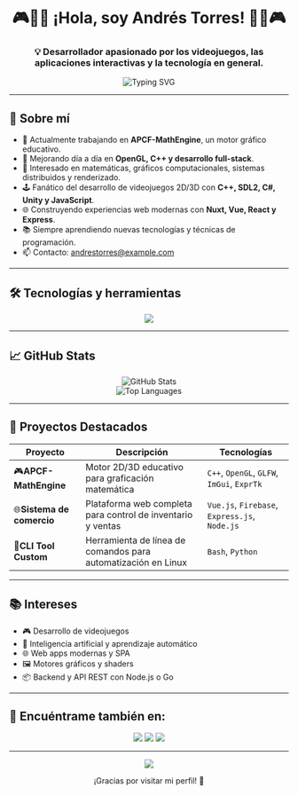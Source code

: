 <h1 align="center">🎮👨‍💻 ¡Hola, soy Andrés Torres! 👨‍💻🎮</h1>
<h3 align="center">💡 Desarrollador apasionado por los videojuegos, las aplicaciones interactivas y la tecnología en general.</h3>

<p align="center">
  <img src="https://readme-typing-svg.demolab.com?font=Fira+Code&pause=1000&color=00FFBF&center=true&width=435&lines=💻+Desarrollador+de+Software+Creativo;🎮+Game+Dev+y+Web+Developer;🧠+Apasionado+por+C%2B%2B%2C+JS%2C+Python+y+m%C3%A1s" alt="Typing SVG" />
</p>

---

## 🚀 Sobre mí

- 🔭 Actualmente trabajando en **APCF-MathEngine**, un motor gráfico educativo.
- 🌱 Mejorando día a día en **OpenGL, C++ y desarrollo full-stack**.
- 🧠 Interesado en matemáticas, gráficos computacionales, sistemas distribuidos y renderizado.
- 🕹️ Fanático del desarrollo de videojuegos 2D/3D con **C++, SDL2, C#, Unity y JavaScript**.
- 🌐 Construyendo experiencias web modernas con **Nuxt, Vue, React y Express**.
- 📚 Siempre aprendiendo nuevas tecnologías y técnicas de programación.
- 📫 Contacto: andrestorres@example.com

---

## 🛠️ Tecnologías y herramientas

<p align="center">
  <img src="https://skillicons.dev/icons?i=cpp,c,cs,py,js,html,css,vue,nuxt,react,nodejs,express,git,github,unity,vscode,linux,bash" />
</p>

---

## 📈 GitHub Stats

<p align="center">
  <img src="https://github-readme-stats.vercel.app/api?username=AndresTorresCeja&show_icons=true&theme=tokyonight&hide_border=true" alt="GitHub Stats" />
  <br/>
  <img src="https://github-readme-stats.vercel.app/api/top-langs/?username=AndresTorresCeja&layout=compact&theme=tokyonight&hide_border=true" alt="Top Languages" />
</p>

---

## 🧩 Proyectos Destacados

| Proyecto                        | Descripción                                                    | Tecnologías                                          |
| ------------------------------- | --------------------------------------------------------------- | ----------------------------------------------------- |
| 🎮**APCF-MathEngine**     | Motor 2D/3D educativo para graficación matemática             | `C++`, `OpenGL`, `GLFW`, `ImGui`, `ExprTk`  |
| 🌐**Sistema de comercio** | Plataforma web completa para control de inventario y ventas     | `Vue.js`, `Firebase`, `Express.js`, `Node.js` |
| 🔧**CLI Tool Custom**     | Herramienta de línea de comandos para automatización en Linux | `Bash`, `Python`                                  |

---

## 📚 Intereses

- 🎮 Desarrollo de videojuegos
- 🧠 Inteligencia artificial y aprendizaje automático
- 🌐 Web apps modernas y SPA
- 🖼️ Motores gráficos y shaders
- 📦 Backend y API REST con Node.js o Go

---

## 🔗 Encuéntrame también en:

<p align="center">
  <a href="https://linkedin.com/in/andrestorresceja"><img src="https://img.shields.io/badge/-LinkedIn-blue?style=flat&logo=linkedin" /></a>
  <a href="mailto:andrestorres@example.com"><img src="https://img.shields.io/badge/-Email-c14438?style=flat&logo=gmail&logoColor=white" /></a>
  <a href="https://andrestorres.dev"><img src="https://img.shields.io/badge/Portafolio-Web-orange?style=flat&logo=firefox-browser" /></a>
</p>

---

<p align="center">
  <img src="https://quotes-github-readme.vercel.app/api?type=horizontal&theme=radical" />
</p>

<p align="center">¡Gracias por visitar mi perfil! 🌟</p>
